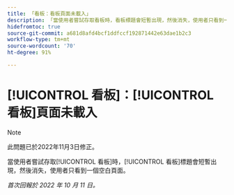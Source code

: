 ```yaml
---
title: 「看板：看板頁面未載入」
description: 「當使用者嘗試存取看板時，看板標題會短暫出現，然後消失，使用者只看到一個空白頁面。」
hidefromtoc: true
source-git-commit: a681d8afd4bcf1ddfccf192871442e63dae1b2c3
workflow-type: tm+mt
source-wordcount: '70'
ht-degree: 91%

---
```



# [!UICONTROL 看板]：[!UICONTROL 看板]頁面未載入

>[!NOTE]
>
>此問題已於2022年11月3日修正。

當使用者嘗試存取[!UICONTROL 看板]時，[!UICONTROL 看板]標題會短暫出現，然後消失，使用者只看到一個空白頁面。

_首次回報於 2022 年 10 月 11 日。_

